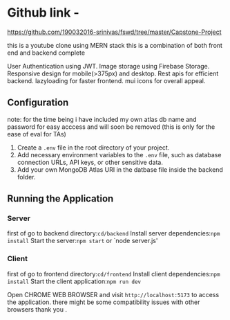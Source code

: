 # Github link -

https://github.com/190032016-srinivas/fswd/tree/master/Capstone-Project

this is a youtube clone using MERN stack
this is a combination of both front end and backend complete

User Authentication using JWT.
Image storage using Firebase Storage.
Responsive design for mobile(>375px) and desktop.
Rest apis for efficient backend.
lazyloading for faster frontend.
mui icons for overall appeal.

## Configuration

note: for the time being i have included my own atlas db name and password for easy acccess
and will soon be removed (this is only for the ease of eval for TAs)

1. Create a `.env` file in the root directory of your project.
2. Add necessary environment variables to the `.env` file, such as database connection URLs, API keys, or other sensitive data.
3. Add your own MongoDB Atlas URI in the datbase file inside the backend folder.

## Running the Application

### Server

first of go to backend directory:`cd/backend`
Install server dependencies:`npm install`
Start the server:`npm start` or `node server.js'

### Client

first of go to frontend directory:`cd/frontend`
Install client dependencies:`npm install`
Start the client application:`npm run dev`

Open CHROME WEB BROWSER and visit `http://localhost:5173` to access the application.
there might be some compatibility issues with other browsers thank you .

